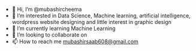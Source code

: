 - 👋 Hi, I’m @mubashircheema
- 👀 I’m interested in Data Science, Machine learning, artificial intelligence, wordpress website designing and little interest in graphic design
- 🌱 I’m currently learning Machine Learning
- 💞️ I’m looking to collaborate on 
- 📫 How to reach me  mubashirsaab608@gmail.com

<!---
mubashircheema/mubashircheema is a ✨ special ✨ repository because its `README.md` (this file) appears on your GitHub profile.
You can click the Preview link to take a look at your changes.
--->
